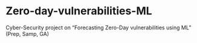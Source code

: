# Zero-day-vulnerabilities-ML
Cyber-Security project on “Forecasting Zero-Day vulnerabilities using ML” (Prep, Samp, GA)
